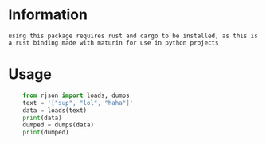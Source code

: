# Information
	using this package requires rust and cargo to be installed, as this is a rust binding made with maturin for use in python projects

# Usage
```python
	from rjson import loads, dumps
	text = '["sup", "lol", "haha"]'
	data = loads(text)
	print(data)
	dumped = dumps(data)
	print(dumped)
```

